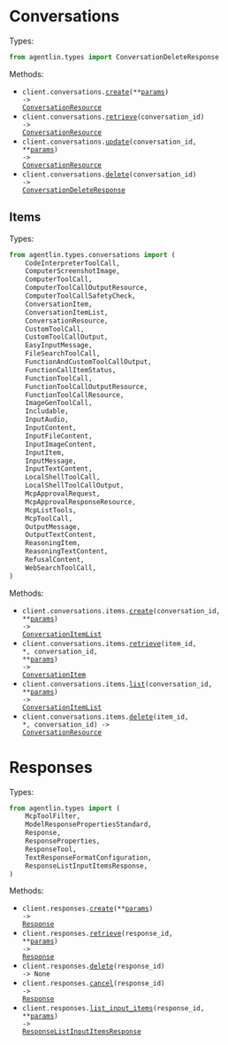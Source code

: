 # Conversations

Types:

```python
from agentlin.types import ConversationDeleteResponse
```

Methods:

- <code title="post /conversations">client.conversations.<a href="./src/agentlin/resources/conversations/conversations.py">create</a>(\*\*<a href="src/agentlin/types/conversation_create_params.py">params</a>) -> <a href="./src/agentlin/types/conversations/conversation_resource.py">ConversationResource</a></code>
- <code title="get /conversations/{conversation_id}">client.conversations.<a href="./src/agentlin/resources/conversations/conversations.py">retrieve</a>(conversation_id) -> <a href="./src/agentlin/types/conversations/conversation_resource.py">ConversationResource</a></code>
- <code title="post /conversations/{conversation_id}">client.conversations.<a href="./src/agentlin/resources/conversations/conversations.py">update</a>(conversation_id, \*\*<a href="src/agentlin/types/conversation_update_params.py">params</a>) -> <a href="./src/agentlin/types/conversations/conversation_resource.py">ConversationResource</a></code>
- <code title="delete /conversations/{conversation_id}">client.conversations.<a href="./src/agentlin/resources/conversations/conversations.py">delete</a>(conversation_id) -> <a href="./src/agentlin/types/conversation_delete_response.py">ConversationDeleteResponse</a></code>

## Items

Types:

```python
from agentlin.types.conversations import (
    CodeInterpreterToolCall,
    ComputerScreenshotImage,
    ComputerToolCall,
    ComputerToolCallOutputResource,
    ComputerToolCallSafetyCheck,
    ConversationItem,
    ConversationItemList,
    ConversationResource,
    CustomToolCall,
    CustomToolCallOutput,
    EasyInputMessage,
    FileSearchToolCall,
    FunctionAndCustomToolCallOutput,
    FunctionCallItemStatus,
    FunctionToolCall,
    FunctionToolCallOutputResource,
    FunctionToolCallResource,
    ImageGenToolCall,
    Includable,
    InputAudio,
    InputContent,
    InputFileContent,
    InputImageContent,
    InputItem,
    InputMessage,
    InputTextContent,
    LocalShellToolCall,
    LocalShellToolCallOutput,
    McpApprovalRequest,
    McpApprovalResponseResource,
    McpListTools,
    McpToolCall,
    OutputMessage,
    OutputTextContent,
    ReasoningItem,
    ReasoningTextContent,
    RefusalContent,
    WebSearchToolCall,
)
```

Methods:

- <code title="post /conversations/{conversation_id}/items">client.conversations.items.<a href="./src/agentlin/resources/conversations/items.py">create</a>(conversation_id, \*\*<a href="src/agentlin/types/conversations/item_create_params.py">params</a>) -> <a href="./src/agentlin/types/conversations/conversation_item_list.py">ConversationItemList</a></code>
- <code title="get /conversations/{conversation_id}/items/{item_id}">client.conversations.items.<a href="./src/agentlin/resources/conversations/items.py">retrieve</a>(item_id, \*, conversation_id, \*\*<a href="src/agentlin/types/conversations/item_retrieve_params.py">params</a>) -> <a href="./src/agentlin/types/conversations/conversation_item.py">ConversationItem</a></code>
- <code title="get /conversations/{conversation_id}/items">client.conversations.items.<a href="./src/agentlin/resources/conversations/items.py">list</a>(conversation_id, \*\*<a href="src/agentlin/types/conversations/item_list_params.py">params</a>) -> <a href="./src/agentlin/types/conversations/conversation_item_list.py">ConversationItemList</a></code>
- <code title="delete /conversations/{conversation_id}/items/{item_id}">client.conversations.items.<a href="./src/agentlin/resources/conversations/items.py">delete</a>(item_id, \*, conversation_id) -> <a href="./src/agentlin/types/conversations/conversation_resource.py">ConversationResource</a></code>

# Responses

Types:

```python
from agentlin.types import (
    McpToolFilter,
    ModelResponsePropertiesStandard,
    Response,
    ResponseProperties,
    ResponseTool,
    TextResponseFormatConfiguration,
    ResponseListInputItemsResponse,
)
```

Methods:

- <code title="post /responses">client.responses.<a href="./src/agentlin/resources/responses.py">create</a>(\*\*<a href="src/agentlin/types/response_create_params.py">params</a>) -> <a href="./src/agentlin/types/response.py">Response</a></code>
- <code title="get /responses/{response_id}">client.responses.<a href="./src/agentlin/resources/responses.py">retrieve</a>(response_id, \*\*<a href="src/agentlin/types/response_retrieve_params.py">params</a>) -> <a href="./src/agentlin/types/response.py">Response</a></code>
- <code title="delete /responses/{response_id}">client.responses.<a href="./src/agentlin/resources/responses.py">delete</a>(response_id) -> None</code>
- <code title="post /responses/{response_id}/cancel">client.responses.<a href="./src/agentlin/resources/responses.py">cancel</a>(response_id) -> <a href="./src/agentlin/types/response.py">Response</a></code>
- <code title="get /responses/{response_id}/input_items">client.responses.<a href="./src/agentlin/resources/responses.py">list_input_items</a>(response_id, \*\*<a href="src/agentlin/types/response_list_input_items_params.py">params</a>) -> <a href="./src/agentlin/types/response_list_input_items_response.py">ResponseListInputItemsResponse</a></code>
